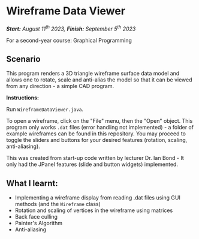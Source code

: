 # Wireframe Data Viewer
***Start:** August 11<sup>th</sup> 2023, **Finish:** September 5<sup>th</sup> 2023*

For a second-year course: Graphical Programming

## Scenario
This program renders a 3D triangle wireframe surface data model and allows one to rotate, scale and anti-alias the model so that it can be viewed from any direction - a simple CAD program.

**Instructions:**

Run `WireframeDataViewer.java`.

To open a wireframe, click on the "File" menu, then the "Open" object. This program only works `.dat` files (error handling not implemented) - a folder of example wireframes can be found in this repository. You may proceed to toggle the sliders and buttons for your desired features (rotation, scaling, anti-aliasing). 

This was created from start-up code written by lecturer Dr. Ian Bond - It only had the JPanel features (slide and button widgets) implemented.

## What I learnt:
- Implementing a wireframe display from reading .dat files using GUI methods (and the `Wireframe` class)
- Rotation and scaling of vertices in the wireframe using matrices
- Back face culling
- Painter's Algorithm
- Anti-aliasing 
